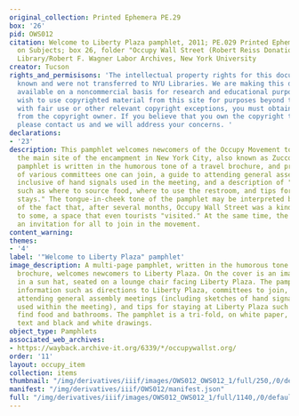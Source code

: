 ```yaml
---
original_collection: Printed Ephemera PE.29
box: '26'
pid: OWS012
citation: Welcome to Liberty Plaza pamphlet, 2011; PE.029 Printed Ephemera Collection
  on Subjects; box 26, folder "Occupy Wall Street (Robert Reiss Donation)"; Tamiment
  Library/Robert F. Wagner Labor Archives, New York University
creator: Tucson
rights_and_permisisons: 'The intellectual property rights for this document are not
  known and were not transferred to NYU Libraries. We are making this document publicly
  available on a noncommercial basis for research and educational purposes. If you
  wish to use copyrighted material from this site for purposes beyond those in accordance
  with fair use or other relevant copyright exceptions, you must obtain permission
  from the copyright owner. If you believe that you own the copyright to this document,
  please contact us and we will address your concerns. '
declarations:
- '23'
description: This pamphlet welcomes newcomers of the Occupy Movement to Liberty Plaza,
  the main site of the encampment in New York City, also known as Zuccotti Park. The
  pamphlet is written in the humorous tone of a travel brochure, and provides a list
  of various committees one can join, a guide to attending general assembly (GA) meetings
  inclusive of hand signals used in the meeting, and a description of "accommodations"
  such as where to source food, where to use the restroom, and tips for "extended
  stays." The tongue-in-cheek tone of the pamphlet may be interpreted both as a critique
  of the fact that, after several months, Occupy Wall Street was a kind spectacle
  to some, a space that even tourists "visited." At the same time, the pamphlet is
  an invitation for all to join in the movement.
content_warning:
themes:
- '4'
label: '"Welcome to Liberty Plaza" pamphlet'
image_description: A multi-page pamphlet, written in the humorous tone of a travel
  brochure, welcomes newcomers to Liberty Plaza. On the cover is an image of a person
  in a sun hat, seated on a lounge chair facing Liberty Plaza. The pamphlet provides
  information such as directions to Liberty Plaza, committees to join, details on
  attending general assembly meetings (including sketches of hand signals that are
  used within the meeting), and tips for staying at Liberty Plaza such as where to
  find food and bathrooms. The pamphlet is a tri-fold, on white paper, with black
  text and black and white drawings.
object_type: Pamphlets
associated_web_archives:
- https://wayback.archive-it.org/6339/*/occupywallst.org/
order: '11'
layout: occupy_item
collection: items
thumbnail: "/img/derivatives/iiif/images/OWS012_OWS012_1/full/250,/0/default.jpg"
manifest: "/img/derivatives/iiif/OWS012/manifest.json"
full: "/img/derivatives/iiif/images/OWS012_OWS012_1/full/1140,/0/default.jpg"
---
```

